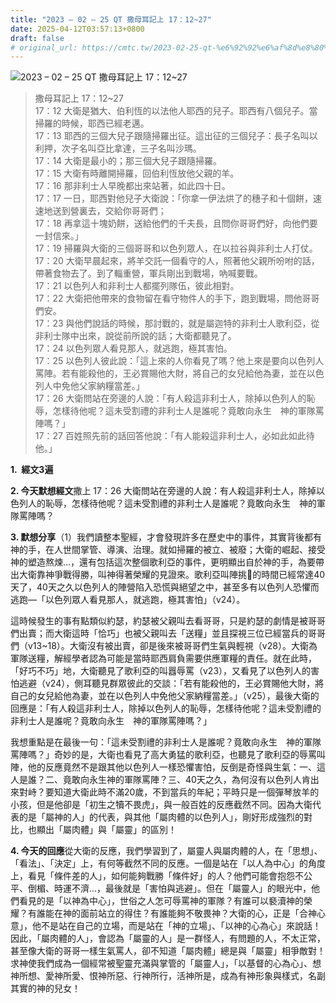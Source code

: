 ```yaml
---
title: "2023 – 02 – 25 QT 撒母耳記上 17：12~27"
date: 2025-04-12T03:57:13+0800
draft: false
# original_url: https://cmtc.tw/2023-02-25-qt-%e6%92%92%e6%af%8d%e8%80%b3%e8%a8%98%e4%b8%8a-17%ef%bc%9a1227
---
```


![2023 – 02 – 25 QT 撒母耳記上 17：12\~27](/images/qt.jpg  "2023 – 02 – 25 QT 撒母耳記上 17：12\~27")

> 撒母耳記上 17：12\~27  
> 17：12 大衛是猶大、伯利恆的以法他人耶西的兒子。耶西有八個兒子。當掃羅的時候，耶西已經老邁。  
> 17：13 耶西的三個大兒子跟隨掃羅出征。這出征的三個兒子：長子名叫以利押，次子名叫亞比拿達，三子名叫沙瑪。  
> 17：14 大衛是最小的；那三個大兒子跟隨掃羅。  
> 17：15 大衛有時離開掃羅，回伯利恆放他父親的羊。  
> 17：16 那非利士人早晚都出來站著，如此四十日。  
> 17：17 一日，耶西對他兒子大衛說：「你拿一伊法烘了的穗子和十個餅，速速地送到營裏去，交給你哥哥們；  
> 17：18 再拿這十塊奶餅，送給他們的千夫長，且問你哥哥們好，向他們要一封信來。」  
> 17：19 掃羅與大衛的三個哥哥和以色列眾人，在以拉谷與非利士人打仗。  
> 17：20 大衛早晨起來，將羊交託一個看守的人，照著他父親所吩咐的話，帶著食物去了。到了輜重營，軍兵剛出到戰場，吶喊要戰。  
> 17：21 以色列人和非利士人都擺列隊伍，彼此相對。  
> 17：22 大衛把他帶來的食物留在看守物件人的手下，跑到戰場，問他哥哥們安。  
> 17：23 與他們說話的時候，那討戰的，就是屬迦特的非利士人歌利亞，從非利士隊中出來，說從前所說的話；大衛都聽見了。  
> 17：24 以色列眾人看見那人，就逃跑，極其害怕。  
> 17：25 以色列人彼此說：「這上來的人你看見了嗎？他上來是要向以色列人罵陣。若有能殺他的，王必賞賜他大財，將自己的女兒給他為妻，並在以色列人中免他父家納糧當差。」  
> 17：26 大衛問站在旁邊的人說：「有人殺這非利士人，除掉以色列人的恥辱，怎樣待他呢？這未受割禮的非利士人是誰呢？竟敢向永生　神的軍隊罵陣嗎？」  
> 17：27 百姓照先前的話回答他說：「有人能殺這非利士人，必如此如此待他。」

**1.  經文3遍**

**2. 今天默想經文**撒上 17：26 大衛問站在旁邊的人說：有人殺這非利士人，除掉以色列人的恥辱，怎樣待他呢？這未受割禮的非利士人是誰呢？竟敢向永生　神的軍隊罵陣嗎？

**3. 默想分享**（1）我們讀整本聖經，才會發現許多在歷史中的事件，其實背後都有神的手，在人世間掌管、導演、治理。就如掃羅的被立、被廢；大衛的崛起、接受神的塑造熬煉…，還有包括這次整個歌利亞的事件，更明顯出自於神的手，為要帶出大衛靠神爭戰得勝，叫神得著榮耀的見證來。歌利亞叫陣挑𦦟的時間已經常達40天了，40天之久以色列人的陣營陷入恐慌與絕望之中，甚至多有以色列人恐懼而逃跑—「以色列眾人看見那人，就逃跑，極其害怕」（v24）。

這時候發生的事有點類似約瑟，約瑟被父親叫去看哥哥，只是約瑟的劇情是被哥哥們出賣；而大衛這時「恰巧」也被父親叫去「送糧」並且探視三位已經當兵的哥哥們（v13\~18）。大衛沒有被出賣，卻是後來被哥哥們生氣與輕視（v28）。大衛為軍隊送糧，解經學者認為可能是當時耶西肩負需要供應軍糧的責任。就在此時，「好巧不巧」地，大衛聽見了歌利亞的叫囂辱罵（v23），又看見了以色列人的害怕逃避（v24），側耳聽見群眾彼此的交談：「若有能殺他的，王必賞賜他大財，將自己的女兒給他為妻，並在以色列人中免他父家納糧當差。」（v25），最後大衛的回應是：「有人殺這非利士人，除掉以色列人的恥辱，怎樣待他呢？這未受割禮的非利士人是誰呢？竟敢向永生　神的軍隊罵陣嗎？」

我想重點是在最後一句：「這未受割禮的非利士人是誰呢？竟敢向永生　神的軍隊罵陣嗎？」奇妙的是，大衛也看見了高大勇猛的歌利亞，也聽見了歌利亞的辱罵叫陣，他的反應竟然不是跟其他以色列人一樣恐懼害怕，反倒是奇怪與生氣：一、這人是誰？二、竟敢向永生神的軍隊罵陣？三、40天之久，為何沒有以色列人肯出來對峙？要知道大衛此時不滿20歲，不到當兵的年紀；平時只是一個彈琴放羊的小孩，但是他卻是「初生之犢不畏虎」，與一般百姓的反應截然不同。因為大衛代表的是「屬神的人」的代表，與其他「屬肉體的以色列人」，剛好形成強烈的對比，也顯出「屬肉體」與「屬靈」的區別！

**4. 今天的回應**從大衛的反應，我們學習到了，屬靈人與屬肉體的人，在「思想」、「看法」、「決定」上，有何等截然不同的反應。一個是站在「以人為中心」的角度上，看見「條件差的人」，如何能夠戰勝「條件好」的人？他們可能會抱怨不公平、倒楣、時運不濟…，最後就是「害怕與逃避」。但在「屬靈人」的眼光中，他們看見的是「以神為中心」，世俗之人怎可辱罵神的軍隊？有誰可以褻瀆神的榮耀？有誰能在神的面前站立的得住？有誰能夠不敬畏神？大衛的心，正是「合神心意」，他不是站在自己的立場，而是站在「神的立場」、「以神的心為心」來說話！因此，「屬肉體的人」，會認為「屬靈的人」是一群怪人，有問題的人，不太正常，甚至像大衛的哥哥一樣生氣罵人，卻不知道「屬肉體」總是與「屬靈」相爭敵對！求神使我們成為一個經常被聖靈充滿與掌管的「屬靈人」，「以基督的心為心」、想神所想、愛神所愛、恨神所惡、行神所行，活神所是，成為有神形象與樣式，名副其實的神的兒女！